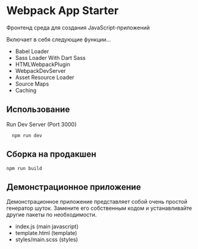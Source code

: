 # Webpack App Starter

Фронтенд среда для создания JavaScript-приложений

Включает в себя следующие функции...

- Babel Loader
- Sass Loader With Dart Sass
- HTMLWebpackPlugin
- WebpackDevServer
- Asset Resource Loader
- Source Maps
- Caching

## Использование

Run Dev Server (Port 3000)

```
  npm run dev
```

## Сборка на продакшен

```
npm run build
```

## Демонстрационное приложение

Демонстрационное приложение представляет собой очень простой генератор шуток. Замените его собственным кодом и устанавливайте другие пакеты по необходимости.

- index.js (main javascript)
- template.html (template)
- styles/main.scss (styles)
